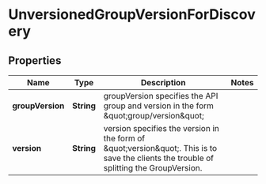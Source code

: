 
# UnversionedGroupVersionForDiscovery

## Properties
Name | Type | Description | Notes
------------ | ------------- | ------------- | -------------
**groupVersion** | **String** | groupVersion specifies the API group and version in the form \&quot;group/version\&quot; | 
**version** | **String** | version specifies the version in the form of \&quot;version\&quot;. This is to save the clients the trouble of splitting the GroupVersion. | 



